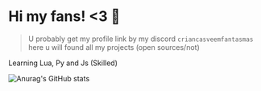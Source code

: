 # Hi my fans! <3 💓

> U probably get my profile link by my discord `criancasveemfantasmas` here u will found all my projects (open sources/not)

Learning Lua, Py and Js (Skilled)

![Anurag's GitHub stats](https://github-readme-stats.vercel.app/api?username=jota-js&show_icons=true&theme=dark)
